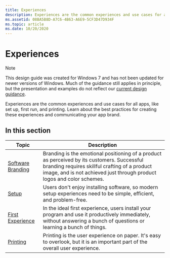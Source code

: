 ```yaml
---
title: Experiences
description: Experiences are the common experiences and use cases for all apps, like set up, first run, and printing. Learn about the best practices for creating these experiences and communicating your app brand.
ms.assetid: 08BA5B8D-A7C6-4B63-A6E9-5CF3D47D934F
ms.topic: article
ms.date: 10/20/2020
---
```


# Experiences

> [!NOTE]
> This design guide was created for Windows 7 and has not been updated for newer versions of Windows. Much of the guidance still applies in principle, but the presentation and examples do not reflect our [current design guidance](/windows/uwp/design/).

Experiences are the common experiences and use cases for all apps, like set up, first run, and printing. Learn about the best practices for creating these experiences and communicating your app brand.

## In this section



| Topic                                                | Description                                                                                                                                                                                                                        |
|------------------------------------------------------|------------------------------------------------------------------------------------------------------------------------------------------------------------------------------------------------------------------------------------|
| [Software Branding](exper-branding.md)<br/>   | Branding is the emotional positioning of a product as perceived by its customers. Successful branding requires skillful crafting of a product image, and is not achieved just through product logos and color schemes. <br/> |
| [Setup](exper-setup.md)<br/>                  | Users don't enjoy installing software, so modern setup experiences need to be simple, efficient, and problem-free. <br/>                                                                                                     |
| [First Experience](exper-first-exper.md)<br/> | In the ideal first experience, users install your program and use it productively immediately, without answering a bunch of questions or learning a bunch of things. <br/>                                                   |
| [Printing](exper-printing.md)<br/>            | Printing is the user experience on paper. It's easy to overlook, but it is an important part of the overall user experience. <br/>                                                                                           |



 

 

